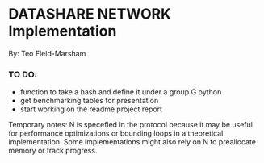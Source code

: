 # DATASHARE NETWORK Implementation

By: Teo Field-Marsham

### TO DO:
- function to take a hash and define it under a group G python
- get benchmarking tables for presentation  
- start working on the readme project report

Temporary notes:
N is specefied in the protocol because it may be useful for performance optimizations or bounding loops in a theoretical implementation.
Some implementations might also rely on N to preallocate memory or track progress.